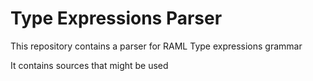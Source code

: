 # Type Expressions Parser

This repository contains a parser for RAML Type expressions grammar
 
It contains sources that might be used 
